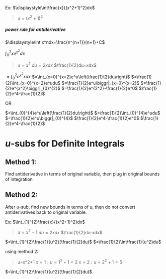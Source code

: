 Ex: $\displaystyle\int\frac{x}{(x^2+1)^2}dx$
> $u=(x^2+1)^2$


##### power rule for antiderivative
$\displaystyle\int x^ndx=\frac{n^{n+1}}{n+1}+C$


$\int_{0}^{2}xe^{x^2}dx$
> $u=x^2$
> $du=2xdx$
> $\frac{1}{2}du=xdx$

$=\int_{0}^{2}e^{x^2}xdx$
$=\int_{x=0}^{x=2}e^u\left(\frac{1}{2}du\right)$
$=\frac{1}{2}\int_{x=0}^{x=2}e^udu$
$=\frac{1}{2}e^u\biggr|_{x=0}^{x=2}$
$=\frac{1}{2}e^{x^2}\biggr|_{0}^{2}$
$=\frac{1}{2}e^{2^2}-\frac{1}{2}e^0$
$\frac{1}{2}e^4-\frac{1}{2}$

OR

$=\int_{0}^{4}e^u\left(\frac{1}{2}du\right)$
$=\frac{1}{2}\int_{0}^{4}e^udu$
$=\frac{1}{2}e^u\biggr|_{0}^{4}$
$\frac{1}{2}e^4-\frac{1}{2}e^0$
$\frac{1}{2}e^4-\frac{1}{2}$


# $u$-subs for Definite Integrals
## Method 1:
Find antiderivative in terms of original variable, then plug in original bounds of integration
## Method 2:
After $u$-sub, find new bounds in terms of $u$, then do not convert antiderivatives back to original variable.

Ex:
$\int_{1}^{2}\frac{x}{(x^2+1)^2}dx$
> $u=x^2+1$
> $du=2xdx$
> $\frac{1}{2}du-xdx$

$=\int_{1}^{2}\frac{1}{u^2}(\frac{1}{2}du)$
$=\frac{1}{2}\int\frac{1}{u^2}du$

using method 2:
> u=x^2+1
> $x=1:u=1^2+1=2$
> $x=2:u=2^2+1=5$

$=\int_{1}^{2}\frac{1}{u^2}(\frac{1}{2}du)$
